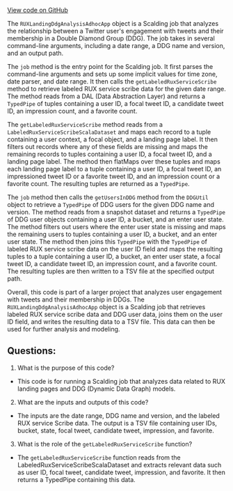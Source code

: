 [View code on GitHub](https://github.com/misbahsy/the-algorithm/src/scala/com/twitter/simclusters_v2/scalding/tweet_similarity/evaluation/RUXLandingDdgAnalysisAdhocApp.scala)

The `RUXLandingDdgAnalysisAdhocApp` object is a Scalding job that analyzes the relationship between a Twitter user's engagement with tweets and their membership in a Double Diamond Group (DDG). The job takes in several command-line arguments, including a date range, a DDG name and version, and an output path. 

The `job` method is the entry point for the Scalding job. It first parses the command-line arguments and sets up some implicit values for time zone, date parser, and date range. It then calls the `getLabeledRuxServiceScribe` method to retrieve labeled RUX service scribe data for the given date range. The method reads from a DAL (Data Abstraction Layer) and returns a `TypedPipe` of tuples containing a user ID, a focal tweet ID, a candidate tweet ID, an impression count, and a favorite count. 

The `getLabeledRuxServiceScribe` method reads from a `LabeledRuxServiceScribeScalaDataset` and maps each record to a tuple containing a user context, a focal object, and a landing page label. It then filters out records where any of these fields are missing and maps the remaining records to tuples containing a user ID, a focal tweet ID, and a landing page label. The method then flatMaps over these tuples and maps each landing page label to a tuple containing a user ID, a focal tweet ID, an impressioned tweet ID or a favorite tweet ID, and an impression count or a favorite count. The resulting tuples are returned as a `TypedPipe`.

The `job` method then calls the `getUsersInDDG` method from the `DDGUtil` object to retrieve a `TypedPipe` of DDG users for the given DDG name and version. The method reads from a snapshot dataset and returns a `TypedPipe` of DDG user objects containing a user ID, a bucket, and an enter user state. The method filters out users where the enter user state is missing and maps the remaining users to tuples containing a user ID, a bucket, and an enter user state. The method then joins this `TypedPipe` with the `TypedPipe` of labeled RUX service scribe data on the user ID field and maps the resulting tuples to a tuple containing a user ID, a bucket, an enter user state, a focal tweet ID, a candidate tweet ID, an impression count, and a favorite count. The resulting tuples are then written to a TSV file at the specified output path.

Overall, this code is part of a larger project that analyzes user engagement with tweets and their membership in DDGs. The `RUXLandingDdgAnalysisAdhocApp` object is a Scalding job that retrieves labeled RUX service scribe data and DDG user data, joins them on the user ID field, and writes the resulting data to a TSV file. This data can then be used for further analysis and modeling.
## Questions: 
 1. What is the purpose of this code?
- This code is for running a Scalding job that analyzes data related to RUX landing pages and DDG (Dynamic Data Graph) models.

2. What are the inputs and outputs of this code?
- The inputs are the date range, DDG name and version, and the labeled RUX service Scribe data. The output is a TSV file containing user IDs, bucket, state, focal tweet, candidate tweet, impression, and favorite.

3. What is the role of the `getLabeledRuxServiceScribe` function?
- The `getLabeledRuxServiceScribe` function reads from the LabeledRuxServiceScribeScalaDataset and extracts relevant data such as user ID, focal tweet, candidate tweet, impression, and favorite. It then returns a TypedPipe containing this data.